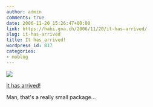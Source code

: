 ```yaml
---
author: admin
comments: true
date: 2006-11-20 15:26:47+00:00
link: https://habi.gna.ch/2006/11/20/it-has-arrived/
slug: it-has-arrived
title: It has arrived!
wordpress_id: 817
categories:
- moblog
---
```



 [![](https://static.flickr.com/106/301946595_5ac248a99d_m.jpg)](https://www.flickr.com/photos/habi/301946595/)
   

 
  [It has arrived!](https://www.flickr.com/photos/habi/301946595/)
    

 



Man, that's a really small package...
  

